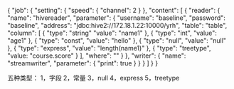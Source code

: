 {
	    "job": {
	        "setting": {
	            "speed": {
	                "channel": 2
	            }
	        },
	        "content": [
	            {
	                "reader": {
	                    "name": "hivereader",
	                    "parameter": {
	                    	"username": "baseline",
                            "password": "baseline",
                            "address": "jdbc:hive2://172.18.1.22:10000/yrh",
                            "table": "table",
                            "column": [
                                 {
                                    "type": "string"
                                    "value": "name1"
                                 },
                                 {
                                    "type": "int",
                                    "value": "age1"
                                 },
                                 {
                                    "type": "const",
                                    "value": "hello"
                                 },
                                 {
                                    "type": "null",
                                    "value": "null"
                                 },
                                 {
                                    "type": "express",
                                    "value": "length(name1)"
                                 },
                                 {
                                    "type": "treetype",
                                    "value: "course.score"
                                 }
                            ],
                            "where": ""
	                    }
	                },
	                "writer": {
	                    "name": "streamwriter",
                        "parameter": {
                            "print": true
                        }
	                }
	            }
	        ]
	    }
}


五种类型：
1，字段
2，常量
3，null
4，express
5，treetype